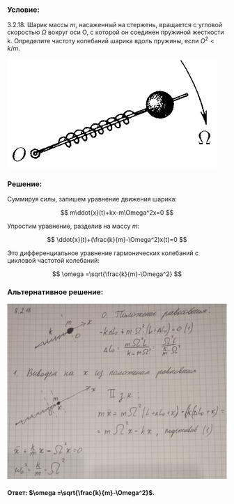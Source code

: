 ###  Условие:

$3.2.18.$ Шарик массы $m$, насаженный на стержень, вращается с угловой скоростью $\Omega$ вокруг оси O, с которой он соединен пружиной жесткости k. Определите частоту колебаний шарика вдоль пружины, если $\Omega^2 < k/m$.

![К задаче $3.2.18$|483x253, 35%](../../img/3.2.18/3.2.18.png)

###  Решение:

Суммируя силы, запишем уравнение движения шарика:

$$
m\ddot{x}(t)+kx-m\Omega^2x=0
$$

Упростим уравнение, разделив на массу $m$:

$$
\ddot{x}(t)+(\frac{k}{m}-\Omega^2)x(t)=0
$$

Это дифференциальное уравнение гармонических колебаний с цикловой частотой колебаний:

$$
\omega =\sqrt{\frac{k}{m}-\Omega^2}
$$

###  Альтернативное решение:

![|782x625, 67%](../../img/3.2.18/01.jpg)

#### Ответ: $\omega =\sqrt{\frac{k}{m}-\Omega^2}$.